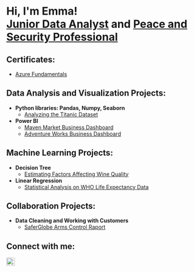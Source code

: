 <h1>Hi, I'm Emma! <br/><a href="https://github.com/emmanikkila">Junior Data Analyst</a> and <a href="https://www.linkedin.com/in/emmanikkila">Peace and Security Professional</a></h1>

<h2> Certificates: </h2>

- [Azure Fundamentals](https://www.credly.com/badges/3a0ce5aa-5a9c-43fe-8048-a8f0652c6f31/public_url)

<h2> Data Analysis and Visualization Projects:</h2>

- <b>Python libraries: Pandas, Numpy, Seaborn</b>
  - [Analyzing the Titanic Dataset](https://github.com/emmanikkila/)
- <b>Power BI</b>
  - [Maven Market Business Dashboard](https://github.com/emmanikkila/)
  - [Adventure Works Business Dashboard](https://github.com/emmanikkila/)

<h2> Machine Learning Projects:</h2>

- <b>Decision Tree</b>
  - [Estimating Factors Affecting Wine Quality](https://github.com/emmanikkila/)
- <b>Linear Regression</b>
  - [Statistical Analysis on WHO Life Expectancy Data](https://github.com/emmanikkila/who-life-expectancy)

<h2> Collaboration Projects:</h2>

- <b>Data Cleaning and Working with Customers</b>
  - [SaferGlobe Arms Control Raport](https://github.com/emmanikkila/saferglobe-armscontrol)


<h2> Connect with me:</h2>

[<img align="left" alt="JoshMadakor | LinkedIn" width="22px" src="https://cdn.jsdelivr.net/npm/simple-icons@v3/icons/linkedin.svg" />][linkedin]


[linkedin]: https://www.linkedin.com/in/emmanikkila/
